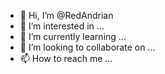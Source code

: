 - 👋 Hi, I’m @RedAndrian
- 👀 I’m interested in ...
- 🌱 I’m currently learning ...
- 💞️ I’m looking to collaborate on ...
- 📫 How to reach me ...

<!---
RedAndrian/RedAndrian is a ✨ special ✨ repository because its `README.md` (this file) appears on your GitHub profile.
You can click the Preview link to take a look at your changes.
--->
